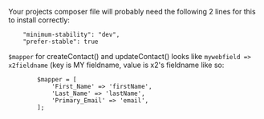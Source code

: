Your projects composer file will probably need the following 2 lines for this to install correctly:

```
    "minimum-stability": "dev",
    "prefer-stable": true
```

`$mapper` for createContact() and updateContact() looks like `mywebfield => x2fieldname` (key is MY fieldname, value is x2's fieldname like so:

```
        $mapper = [
            'First_Name' => 'firstName',
            'Last_Name' => 'lastName',
            'Primary_Email' => 'email',
        ];
```
